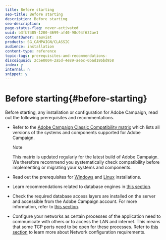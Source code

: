 ```yaml
---
title: Before starting
seo-title: Before starting
description: Before starting
seo-description: 
page-status-flag: never-activated
uuid: b3fb7485-1200-4699-af40-98c94f632ae1
contentOwner: sauviat
products: SG_CAMPAIGN/CLASSIC
audience: installation
content-type: reference
topic-tags: prerequisites-and-recommendations-
discoiquuid: 2c5e0004-2a5d-4e89-ae6c-6bad186bd958
index: y
internal: n
snippet: y
---
```


# Before starting{#before-starting}

Before starting, any installation or configuration for Adobe Campaign, read out the following prerequisites and recommentations.

* Refer to the [Adobe Campaign Classic Compatibility matrix](https://helpx.adobe.com/campaign/kb/compatibility-matrix.html) which lists all versions of the systems and components supported for Adobe Campaign.

  >[!NOTE]
  >
  >This matrix is updated regularly for the latest build of Adobe Campaign. We therefore recommend you systematically check compatibility before implementing or migrating your systems and components.

* Read out the prerequisites for [Windows](../../installation/using/prerequisites-of-campaign-installation-in-windows.md) and [Linux](../../installation/using/prerequisites-of-campaign-installation-in-linux.md) installations.
* Learn recommendations related to database engines in [this section](../../installation/using/database.md).
* Check the required database access layers are installed on the server and accessible from the Adobe Campaign account. For more information, refer to [this section](../../installation/using/application-server.md).
* Configure your networks as certain processes of the application need to communicate with others or to access the LAN and internet. This means that some TCP ports need to be open for these processes. Refer to [this section](../../installation/using/network-configuration.md) to learn more about Network configuration requirements.
